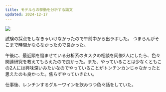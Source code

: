 ```yaml
---
title: モデルらの挙動を分析する論文
updated: 2024-12-17
---
```

![](https://i.imgur.com/agLov32.jpeg)

試験の採点をしなきゃいけなかったので午前中から出ラボした。
つまらんがそこまで時間かならなかったので良かった。

午後に、最近頭を悩ませている分析系のタスクの相談を同僚2人にしたら、色々関連研究を教えてもらえたので良かった。また、やっていることは少なくともこの2人には興味深いみたいなのでやっていることがトンチンカンじゃなかったと思えたのも良かった。焦らずやっていきたい。

仕事後、レンチンするグルーワインを飲みつつ色々話をしていた。